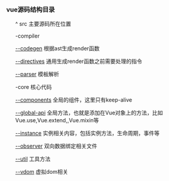
<!DOCTYPE html>
<html>
<head>
  <meta charset="utf-8">
  <style>
  	ul,li{
  		list-style: none;
  	}

  </style>
</head>
<body>
<h3>vue源码结构目录</h3>

<ul>
	<li>^ src 主要源码所在位置</li>
	<li style="marginLeft:20px;">
		<p>-compiler</p>
			<p style="marginLeft:40px;"><a href="#">--codegen</a> 根据ast生成render函数</p>
			<p style="marginLeft:40px;"><a href="#">--directives</a> 通用生成render函数之前需要处理的指令</p>
			<p style="marginLeft:40px;"><a href="#">--parser</a> 模板解析</p>
	</li>
	<li style="marginLeft:20px;">
		<p>-core 核心代码</p>
			<p style="marginLeft:40px;"><a href="#">--components</a> 全局的组件，这里只有keep-alive</p>
			<p style="marginLeft:40px;"><a href="#">--global-api</a> 全局方法，也就是添加在Vue对象上的方法，比如Vue.use,Vue.extend,,Vue.mixin等</p>
			<p style="marginLeft:40px;"><a href="#">--instance</a> 实例相关内容，包括实例方法，生命周期，事件等</p>
			<p style="marginLeft:40px;"><a href="#">--observer</a> 双向数据绑定相关文件</p>
			<p style="marginLeft:40px;"><a href="#">--util</a> 工具方法</p>
			<p style="marginLeft:40px;"><a href="#">--vdom</a> 虚拟dom相关</p>
	</li>
</ul>
</body>
</html>










